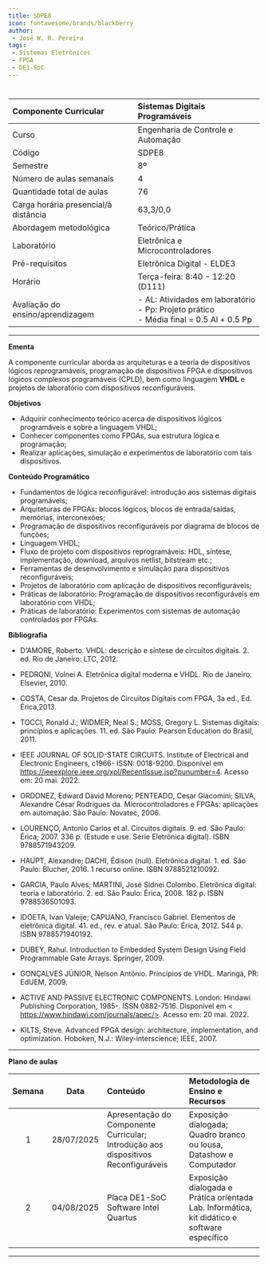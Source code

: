 ```yaml
---
title: SDPE8
icon: fontawesome/brands/blackberry
author:
 - José W. R. Pereira
tags:
 - Sistemas Eletrônicos
 - FPGA
 - DE1-SoC
---
```


#

| Componente Curricular | Sistemas Digitais Programáveis |
|:---|:---|
| Curso | Engenharia de Controle e Automação |
| Código |SDPE8|
| Semestre | 8º|
| Número de aulas semanais | 4 |
| Quantidade total de aulas | 76 |
| Carga horária presencial/à distância | 63,3/0,0 |
| Abordagem metodológica | Teórico/Prática |
| Laboratório | Eletrônica e Microcontroladores |
| Pré-requisitos| Eletrônica Digital - ELDE3 |
| Horário | Terça-feira: 8:40 - 12:20 (D111) |
| Avaliação do ensino/aprendizagem | - AL: Atividades em laboratório <br> - Pp: Projeto prático <br> - Média final = 0.5 Al + 0.5 Pp |

---

**Ementa**

A componente curricular aborda as arquiteturas e a teoria de dispositivos lógicos reprogramáveis, programação de dispositivos FPGA e dispositivos lógicos complexos programáveis (CPLD), bem como linguagem **VHDL** e projetos de laboratório com dispositivos reconfiguráveis.

**Objetivos**

- Adquirir conhecimento teórico acerca de dispositivos lógicos programáveis e sobre a linguagem VHDL;
- Conhecer componentes como FPGAs, sua estrutura lógica e programação;
- Realizar aplicações, simulação e experimentos de laboratório com tais dispositivos.

**Conteúdo Programático**

- Fundamentos de lógica reconfigurável: introdução aos sistemas digitais programáveis;
- Arquiteturas de FPGAs: blocos lógicos, blocos de entrada/saídas, memórias, interconexões;
- Programação de dispositivos reconfiguráveis por diagrama de blocos de funções;
- Linguagem VHDL;
- Fluxo de projeto com dispositivos reprogramáveis: HDL, síntese, implementação, download, arquivos netlist, bitstream etc.;
- Ferramentas de desenvolvimento e simulação para dispositivos reconfiguráveis;
- Projetos de laboratório com aplicação de dispositivos reconfiguráveis;
- Práticas de laboratório: Programação de dispositivos reconfiguráveis em laboratório
com VHDL;
- Práticas de laboratório: Experimentos com sistemas de automação controlados por
FPGAs.

**Bibliografia**

- D'AMORE, Roberto. VHDL: descrição e síntese de circuitos digitais. 2. ed. Rio de Janeiro: LTC, 2012.
- PEDRONI, Volnei A. Eletrônica digital moderna e VHDL. Rio de Janeiro: Elsevier, 2010.
- COSTA, Cesar da. Projetos de Circuitos Digitais com FPGA, 3a ed., Ed. Érica,2013.
- TOCCI, Ronald J.; WIDMER, Neal S.; MOSS, Gregory L. Sistemas digitais: princípios e aplicações. 11. ed. São Paulo: Pearson Education do Brasil, 2011.
- IEEE JOURNAL OF SOLID-STATE CIRCUITS. Institute of Electrical and Electronic Engineers, c1966- ISSN: 0018-9200. Disponível em <https://ieeexplore.ieee.org/xpl/RecentIssue.jsp?punumber=4>. Acesso em: 20 mai. 2022.

- ORDONEZ, Edward David Moreno; PENTEADO, Cesar Giacomini; SILVA, Alexandre César Rodrigues da. Microcontroladores e FPGAs: aplicações em automação. São Paulo: Novatec, 2006.
- LOURENÇO, Antonio Carlos et al. Circuitos digitais. 9. ed. São Paulo: Érica, 2007. 336 p. (Estude e use. Série Eletrônica digital). ISBN 9788571943209.
- HAUPT, Alexandre; DACHI, Édison (null). Eletrônica digital. 1. ed. São Paulo: Blucher, 2016. 1 recurso online. ISBN 9788521210092.
- GARCIA, Paulo Alves; MARTINI, José Sidnei Colombo. Eletrônica digital: teoria e laboratório. 2. ed. São Paulo: Érica, 2008. 182 p. ISBN 9788536501093.
- IDOETA, Ivan Valeije; CAPUANO, Francisco Gabriel. Elementos de eletrônica digital. 41. ed., rev. e atual. São Paulo: Érica, 2012. 544 p. ISBN 9788571940192.
- DUBEY, Rahul. Introduction to Embedded System Design Using Field Programmable Gate Arrays. Springer, 2009.
- GONÇALVES JÚNIOR, Nelson Antônio. Princípios de VHDL. Maringá, PR: EdUEM, 2009.
- ACTIVE AND PASSIVE ELECTRONIC COMPONENTS. London: Hindawi Publishing Corporation, 1985-. ISSN 0882-7516. Disponível em < https://www.hindawi.com/journals/apec/>. Acesso em: 20 mai. 2022.
- KILTS, Steve. Advanced FPGA design: architecture, implementation, and optimization.
Hoboken, N.J.: Wiley-interscience; IEEE, 2007.

---

**Plano de aulas**

| Semana | Data | Conteúdo | Metodologia de Ensino e Recursos |
|:------:|:----:|:---------|:---------------------------------|
| 1 | 28/07/2025 | Apresentação do Componente Curricular; <br> Introdução aos dispositivos Reconfiguráveis | Exposição dialogada; <br> Quadro branco ou lousa, Datashow e Computador |
| 2 | 04/08/2025 | Placa DE1-SoC <br> Software Intel Quartus | Exposição dialogada e  Prática orientada <br> Lab. Informática, kit didático e software específico |
|||||


---

